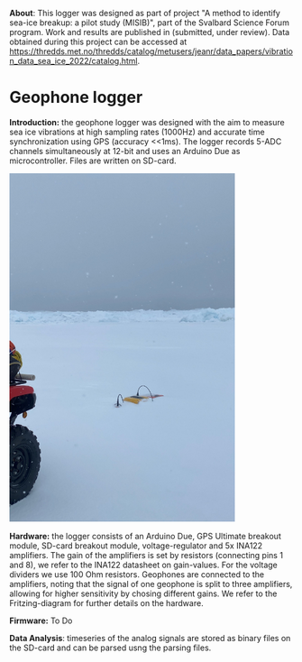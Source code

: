 **About**: This logger was designed as part of project "A method to identify sea-ice breakup: a pilot study (MISIB)", part of the Svalbard Science Forum program. Work and results are published in (submitted, under review). Data obtained during this project can be accessed at https://thredds.met.no/thredds/catalog/metusers/jeanr/data_papers/vibration_data_sea_ice_2022/catalog.html.

# Geophone logger
**Introduction:** the geophone logger was designed with the aim to measure sea ice vibrations at high sampling rates (1000Hz) and accurate time synchronization using GPS (accuracy <<1ms). The logger records 5-ADC channels simultaneously at 12-bit and uses an Arduino Due as microcontroller. Files are written on SD-card.

<img src="https://github.com/jvoermans/Geophone_Logger/blob/main/Hardware/Photos/Picture3.jpg" width="400" />

**Hardware:** the logger consists of an Arduino Due, GPS Ultimate breakout module, SD-card breakout module, voltage-regulator and 5x INA122 amplifiers. The gain of the amplifiers is set by resistors (connecting pins 1 and 8), we refer to the INA122 datasheet on gain-values. For the voltage dividers we use 100 Ohm resistors. Geophones are connected to the amplifiers, noting that the signal of one geophone is split to three amplifiers, allowing for higher sensitivity by chosing different gains. We refer to the Fritzing-diagram for further details on the hardware.

**Firmware:** To Do

**Data Analysis**: timeseries of the analog signals are stored as binary files on the SD-card and can be parsed usng the parsing files.
